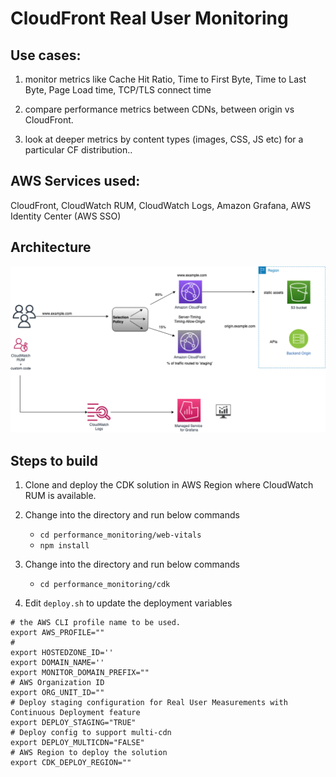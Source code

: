 # CloudFront Real User Monitoring

## Use cases:

1. monitor metrics like Cache Hit Ratio, Time to First Byte, Time to Last Byte, Page Load time, TCP/TLS connect time

1. compare performance metrics between CDNs, between origin vs CloudFront.

1. look at deeper metrics by content types (images, CSS, JS etc) for a particular CF distribution..

## AWS Services used:

CloudFront, CloudWatch RUM, CloudWatch Logs, Amazon Grafana, AWS Identity Center (AWS SSO)

## Architecture 

![CloudFront Performance](./images/cf-rum.png)


## Steps to build

1. Clone and deploy the CDK solution in AWS Region where CloudWatch RUM is available.

1. Change into the directory and run below commands
    - `cd performance_monitoring/web-vitals`
    - `npm install`

1. Change into the directory and run below commands
    - `cd performance_monitoring/cdk`

1. Edit `deploy.sh` to update the deployment variables
```
# the AWS CLI profile name to be used.
export AWS_PROFILE=""
# 
export HOSTEDZONE_ID=''
export DOMAIN_NAME=''
export MONITOR_DOMAIN_PREFIX=""
# AWS Organization ID
export ORG_UNIT_ID=""
# Deploy staging configuration for Real User Measurements with Continuous Deployment feature 
export DEPLOY_STAGING="TRUE"
# Deploy config to support multi-cdn
export DEPLOY_MULTICDN="FALSE"
# AWS Region to deploy the solution
export CDK_DEPLOY_REGION=""
```
